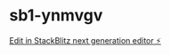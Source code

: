 # sb1-ynmvgv

[Edit in StackBlitz next generation editor ⚡️](https://stackblitz.com/~/github.com/Bibin-Antony/sb1-ynmvgv)
